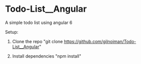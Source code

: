 # Todo-List__Angular
A simple todo list using angular 6


Setup:

1. Clone the repo
"git clone https://github.com/gilnoiman/Todo-List__Angular"


2. Install dependencies
"npm install"
